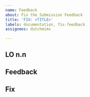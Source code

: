 ```yaml
---
name: Feedback
about: Fix the Submission Feedback
title: 'FIX: <TITLE>'
labels: documentation, fix-feedback
assignees: dutchmims

---
```


## LO n.n 


## Feedback


## Fix


```

```
